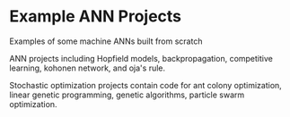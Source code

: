 # Example ANN Projects
Examples of some machine ANNs built from scratch

ANN projects including Hopfield models, backpropagation, competitive learning, 
kohonen network, and oja's rule. 

Stochastic optimization projects contain code for ant colony optimization, linear genetic programming, genetic 
algorithms, particle swarm optimization.


